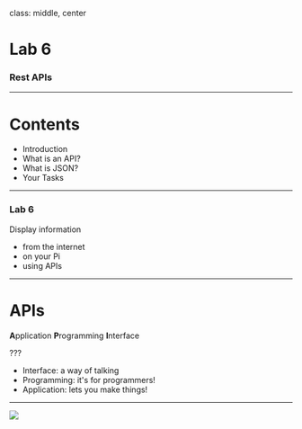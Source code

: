 class: middle, center

# Lab 6
### Rest APIs

---

# Contents
- Introduction
- What is an API?
- What is JSON?
- Your Tasks

---

### Lab 6
Display information 
- from the internet
- on your Pi
- using APIs

---

# APIs
**A**pplication **P**rogramming **I**nterface

???
- Interface: a way of talking
- Programming: it's for programmers!
- Application: lets you make things!

---

<img src="https://imgs.xkcd.com/comics/containers_2x.png" style="max-width: 100%; max-height: 100%">